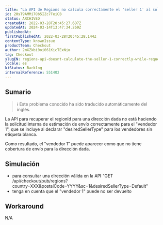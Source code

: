 ```yaml
---
title: "La API de Regions no calcula correctamente el 'seller 1' al solicitar sellers que no son white label"
id: 20sT9AMMi7Ob5IZc7FeiCB
status: ARCHIVED
createdAt: 2022-03-28T20:45:27.687Z
updatedAt: 2024-03-14T13:47:34.269Z
publishedAt: 
firstPublishedAt: 2022-03-28T20:45:28.144Z
contentType: knownIssue
productTeam: Checkout
author: 2mXZkbi0oi061KicTExNjo
tag: Checkout
slugEN: regions-api-doesnt-calculate-the-seller-1-correctly-while-requesting-nonwhitelabel-sellers
locale: es
kiStatus: Backlog
internalReference: 551402
---
```


## Sumario

>ℹ️ Este problema conocido ha sido traducido automáticamente del inglés.



La API para recuperar el regionId para una dirección dada no está haciendo la solicitud interna de estimación de envío correctamente para el "vendedor 1", que se incluye al declarar "desiredSellerType" para los vendedores sin etiqueta blanca.

Como resultado, el "vendedor 1" puede aparecer como que no tiene cobertura de envío para la dirección dada.



## Simulación



- para consultar una dirección válida en la API "GET /api/checkout/pub/regions?country=XXX&postalCode=YYYY&sc=1&desiredSellerType=Default"
- tenga en cuenta que el "vendedor 1" puede no ser devuelto



## Workaround



N/A

